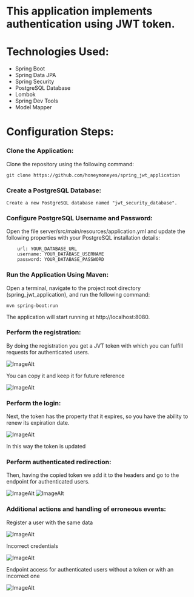 # This application implements authentication using JWT token.

# Technologies Used:
+ Spring Boot
+ Spring Data JPA
+ Spring Security
+ PostgreSQL Database
+ Lombok
+ Spring Dev Tools
+ Model Mapper
  
# Configuration Steps:

### Clone the Application:

Clone the repository using the following command:

```
git clone https://github.com/honeymoneyes/spring_jwt_application
```

### Create a PostgreSQL Database:
```
Create a new PostgreSQL database named "jwt_security_database".
```

### Configure PostgreSQL Username and Password:
Open the file server/src/main/resources/application.yml and update the following properties with your PostgreSQL installation details:

```
    url: YOUR_DATABASE_URL
    username: YOUR_DATABASE_USERNAME
    password: YOUR_DATABASE_PASSWORD
```

### Run the Application Using Maven:
Open a terminal, navigate to the project root directory (spring_jwt_application), and run the following command:

```
mvn spring-boot:run
```

The application will start running at http://localhost:8080.

### Perform the registration:
By doing the registration you get a JVT token with which you can fulfill requests for authenticated users.

![ImageAlt](https://github.com/honeymoneyes/spring_jwt_application/blob/master/src/main/resources/static/registration.png)

You can copy it and keep it for future reference

![ImageAlt](https://github.com/honeymoneyes/spring_jwt_application/blob/master/src/main/resources/static/copy_token.png)

### Perform the login:
Next, the token has the property that it expires, so you have the ability to renew its expiration date.

![ImageAlt](https://github.com/honeymoneyes/spring_jwt_application/blob/master/src/main/resources/static/update_token_1.png)

In this way the token is updated

### Perform authenticated redirection:
Then, having the copied token we add it to the headers and go to the endpoint for authenticated users.

![ImageAlt](https://github.com/honeymoneyes/spring_jwt_application/blob/master/src/main/resources/static/add_token_to_headers.png)
![ImageAlt](https://github.com/honeymoneyes/spring_jwt_application/blob/master/src/main/resources/static/access_allowed_if_jwt_token_is_valid.png)

### Additional actions and handling of erroneous events:

Register a user with the same data

![ImageAlt](https://github.com/honeymoneyes/spring_jwt_application/blob/master/src/main/resources/static/access_denied_if_user_exist.png)

Incorrect credentials

![ImageAlt](https://github.com/honeymoneyes/spring_jwt_application/blob/master/src/main/resources/static/incorrect_credentials.png)


Endpoint access for authenticated users without a token or with an incorrect one

![ImageAlt](https://github.com/honeymoneyes/spring_jwt_application/blob/master/src/main/resources/static/access_to_authenticated_endpoint_without_jwt_token.png)
